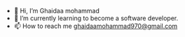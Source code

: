 - 👋 Hi, I’m Ghaidaa mohammad
- 🌱 I’m currently learning to become a software developer.
- 📫 How to reach me ghaidaamohammad970@gmail.com

<!---
Ghaidaamoh/Ghaidaamoh is a ✨ special ✨ repository because its `README.md` (this file) appears on your GitHub profile.
You can click the Preview link to take a look at your changes.
--->
